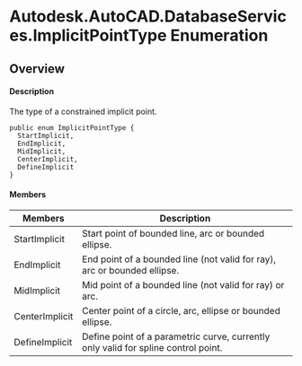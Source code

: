 # Autodesk.AutoCAD.DatabaseServices.ImplicitPointType Enumeration

## Overview

#### Description
The type of a constrained implicit point.
```text
public enum ImplicitPointType {
  StartImplicit,
  EndImplicit,
  MidImplicit,
  CenterImplicit,
  DefineImplicit
}
```

#### Members

| Members | Description |
| --- | --- |
| StartImplicit | Start point of bounded line, arc or bounded ellipse. |
| EndImplicit | End point of a bounded line (not valid for ray), arc or bounded ellipse. |
| MidImplicit | Mid point of a bounded line (not valid for ray) or arc. |
| CenterImplicit | Center point of a circle, arc, ellipse or bounded ellipse. |
| DefineImplicit | Define point of a parametric curve, currently only valid for spline control point. |